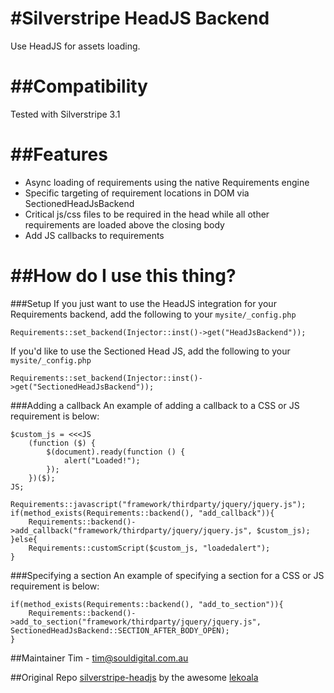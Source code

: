 #Silverstripe HeadJS Backend
==================
Use HeadJS for assets loading.

##Compatibility
==================
Tested with Silverstripe 3.1

##Features
==================
- Async loading of requirements using the native Requirements engine
- Specific targeting of requirement locations in DOM via SectionedHeadJsBackend
- Critical js/css files to be required in the head while all other requirements are loaded above the closing body 
- Add JS callbacks to requirements


##How do I use this thing?
==================

###Setup
If you just want to use the HeadJS integration for your Requirements backend, add the following to your `mysite/_config.php`

`Requirements::set_backend(Injector::inst()->get("HeadJsBackend"));`

If you'd like to use the Sectioned Head JS, add the following to your `mysite/_config.php`

`Requirements::set_backend(Injector::inst()->get("SectionedHeadJsBackend"));`

###Adding a callback
An example of adding a callback to a CSS or JS requirement is below:

```
$custom_js = <<<JS
    (function ($) {
        $(document).ready(function () {
            alert("Loaded!");
        });
    })($);
JS;

Requirements::javascript("framework/thirdparty/jquery/jquery.js");
if(method_exists(Requirements::backend(), "add_callback")){
    Requirements::backend()->add_callback("framework/thirdparty/jquery/jquery.js", $custom_js);
}else{
    Requirements::customScript($custom_js, "loadedalert");
}
```

###Specifying a section
An example of specifying a section for a CSS or JS requirement is below:

```
if(method_exists(Requirements::backend(), "add_to_section")){
    Requirements::backend()->add_to_section("framework/thirdparty/jquery/jquery.js", SectionedHeadJsBackend::SECTION_AFTER_BODY_OPEN);
}
```

##Maintainer
Tim - tim@souldigital.com.au

##Original Repo
[silverstripe-headjs](https://github.com/lekoala/silverstripe-headjs) by the awesome [lekoala](https://github.com/lekoala)